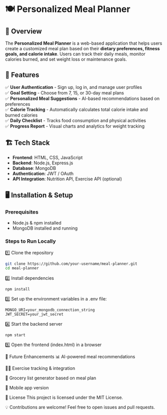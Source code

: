 # 🍽️ Personalized Meal Planner

## 📌 Overview
The **Personalized Meal Planner** is a web-based application that helps users create a customized meal plan based on their **dietary preferences, fitness goals, and calorie intake**. Users can track their daily meals, monitor calories burned, and set weight loss or maintenance goals.

## 🎯 Features
✅ **User Authentication** - Sign up, log in, and manage user profiles  
✅ **Goal Setting** - Choose from 7, 15, or 30-day meal plans  
✅ **Personalized Meal Suggestions** - AI-based recommendations based on preferences  
✅ **Calorie Tracking** - Automatically calculates total calorie intake and burned calories  
✅ **Daily Checklist** - Tracks food consumption and physical activities  
✅ **Progress Report** - Visual charts and analytics for weight tracking  

## 🏗️ Tech Stack
- **Frontend**: HTML, CSS, JavaScript  
- **Backend**: Node.js, Express.js  
- **Database**: MongoDB  
- **Authentication**: JWT / OAuth  
- **API Integration**: Nutrition API, Exercise API (optional)  

## 🖥️ Installation & Setup
### **Prerequisites**
- Node.js & npm installed  
- MongoDB installed and running  

### **Steps to Run Locally**
1️⃣ Clone the repository  
```bash
git clone https://github.com/your-username/meal-planner.git
cd meal-planner
```
2️⃣ Install dependencies 
````
npm install
````
3️⃣ Set up the environment variables in a .env file:
````
MONGO_URI=your_mongodb_connection_string
JWT_SECRET=your_jwt_secret
````
4️⃣ Start the backend server
````
npm start
````
5️⃣ Open the frontend (index.html) in a browser


📌 Future Enhancements
📊 AI-powered meal recommendations

🏋️‍♂️ Exercise tracking & integration

🛒 Grocery list generator based on meal plan

📱 Mobile app version

📜 License
This project is licensed under the MIT License.

💡 Contributions are welcome! Feel free to open issues and pull requests.